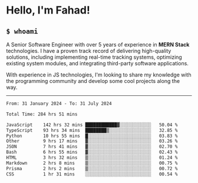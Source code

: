 <h1>Hello, I'm Fahad!</h1>

<h2><code>$ whoami</code></h2>

A Senior Software Engineer with over 5 years of experience in **MERN Stack** technologies. I have a proven track record of delivering high-quality solutions, including implementing real-time tracking systems, optimizing existing system modules, and integrating third-party software applications.

With experience in JS technologies, I'm looking to share my knowledge with the programming community and develop some cool projects along the way.

---

<!--START_SECTION:waka-->

```txt
From: 31 January 2024 - To: 31 July 2024

Total Time: 284 hrs 51 mins

JavaScript    142 hrs 32 mins ████████████▓░░░░░░░░░░░░   50.04 %
TypeScript    93 hrs 34 mins  ████████▒░░░░░░░░░░░░░░░░   32.85 %
Python        10 hrs 55 mins  █░░░░░░░░░░░░░░░░░░░░░░░░   03.83 %
Other         9 hrs 17 mins   ▓░░░░░░░░░░░░░░░░░░░░░░░░   03.26 %
JSON          7 hrs 41 mins   ▓░░░░░░░░░░░░░░░░░░░░░░░░   02.70 %
Bash          6 hrs 55 mins   ▓░░░░░░░░░░░░░░░░░░░░░░░░   02.43 %
HTML          3 hrs 32 mins   ▒░░░░░░░░░░░░░░░░░░░░░░░░   01.24 %
Markdown      2 hrs 8 mins    ▒░░░░░░░░░░░░░░░░░░░░░░░░   00.75 %
Prisma        2 hrs 2 mins    ▒░░░░░░░░░░░░░░░░░░░░░░░░   00.72 %
CSS           1 hr 31 mins    ░░░░░░░░░░░░░░░░░░░░░░░░░   00.54 %
```

<!--END_SECTION:waka-->

<!--
**heyFahad/heyFahad** is a ✨ _special_ ✨ repository because its `README.md` (this file) appears on your GitHub profile.

Here are some ideas to get you started:

- 🔭 I’m currently working on ...
- 🌱 I’m currently learning ...
- 👯 I’m looking to collaborate on ...
- 🤔 I’m looking for help with ...
- 💬 Ask me about ...
- 📫 How to reach me: ...
- 😄 Pronouns: ...
- ⚡ Fun fact: ...
-->
